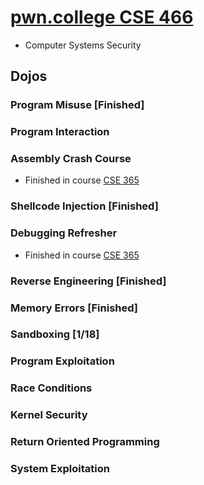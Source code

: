 # [pwn.college CSE 466](https://pwn.college/cse466-f2023/)
- Computer Systems Security
## Dojos
### Program Misuse **[Finished]**
### Program Interaction
### Assembly Crash Course
- Finished in course [CSE 365](https://github.com/he15enbug/cse-365)
### Shellcode Injection **[Finished]**
### Debugging Refresher
- Finished in course [CSE 365](https://github.com/he15enbug/cse-365)
### Reverse Engineering **[Finished]**
### Memory Errors **[Finished]**
### Sandboxing **[1/18]**
### Program Exploitation
### Race Conditions
### Kernel Security
### Return Oriented Programming
### System Exploitation

